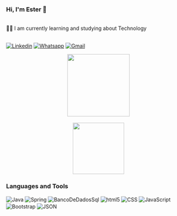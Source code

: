 ### Hi, I'm Ester 👋

<br>
👩‍💻 I am currently learning and studying about Technology
<br><br>

[![Linkedin](https://img.shields.io/badge/LinkedIn-0077B5?style=for-the-badge&logo=linkedin&logoColor=white)](https://www.linkedin.com/in/ester-g-tech/)
[![Whatsapp](https://img.shields.io/badge/WhatsApp-25D366?style=for-the-badge&logo=whatsapp&logoColor=white)](https://www.linkedin.com/in/ester-g-tech/)
[![Gmail](https://img.shields.io/badge/Gmail-D14836?style=for-the-badge&logo=gmail&logoColor=white)](https://www.mail.google.com/mail/u/0/?tab=rm&ogbl#inbox>)


<link rel="stylesheet" href="https://cdn.jsdelivr.net/gh/estergcarvalho/colored-icons@1.7.3/src/app/ci.min.css"/>
<p align="center">
      <a href="https://github.com/anuraghazra/github-readme-stats">
          <img height=170 align="center" src="https://github-readme-stats.vercel.app/api?username=estergcarvalho&count_private=true&theme=synthwave&show_icons=true&custom_title=Ester%20Github%20Status&hide=issues"/></a> <br><br>
      <a height=140 align="center" href="https://github.com/estergcarvalho/github-readme-stats">
          <img height=140 align="center"src="https://github-readme-stats.vercel.app/api/top-langs/?username=estergcarvalho&layout=compact&theme=synthwave"/>
      </a>
      
</p>

### Languages and Tools
<div style="display: inline_block">
    <img align="center" alt="Java" src="https://img.shields.io/badge/Java-ED8B00?style=for-the-badge&logo=openjdk&logoColor=white"/>
    <img align="center" alt="Spring" src="https://img.shields.io/badge/Spring-6DB33F?style=for-the-badge&logo=spring&logoColor=white"/>
    <img align="center" alt="BancoDeDadosSql" src="https://img.shields.io/badge/banco%20de%20dados-323330?style=for-the-badge&logo=banco-de-dados-sql&logoColor=blue"/>  
    <img align="center" alt="html5" src="https://img.shields.io/badge/HTML5-E34F26?style=for-the-badge&logo=html5&logoColor=white"/>
    <img align="center" alt="CSS" src="https://img.shields.io/badge/CSS3-1572B6?style=for-the-badge&logo=css3&logoColor=white"/>
    <img align="center" alt="JavaScript" src="https://img.shields.io/badge/JavaScript-323330?style=for-the-badge&logo=javascript&logoColor=F7DF1E"/>
    <img align="center" alt="Bootstrap" src="https://img.shields.io/badge/Bootstrap-563D7C?style=for-the-badge&logo=bootstrap&logoColor=white"/>
    <img align="center" alt="JSON" src="https://img.shields.io/badge/json%20web%20tokens-323330?style=for-the-badge&logo=json-web-tokens&logoColor=pink"/>       
</div>



